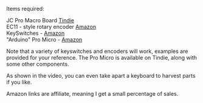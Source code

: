 Items required:

JC Pro Macro Board [Tindie](https://www.tindie.com/products/24327)  
EC11 - style rotary encoder [Amazon](https://amzn.to/2UHf1wW)  
KeySwitches - [Amazon](https://amzn.to/3iFpGQH)  
"Arduino" Pro Micro - [Amazon](https://amzn.to/2UALftK)

Note that a variety of keyswitches and encoders will work, examples are provided for your reference.
The Pro Micro is available on Tindie, along with some other components.

As shown in the video, you can even take apart a keyboard to harvest parts if you like.

Amazon links are affiliate, meaning I get a small percentage of sales.
